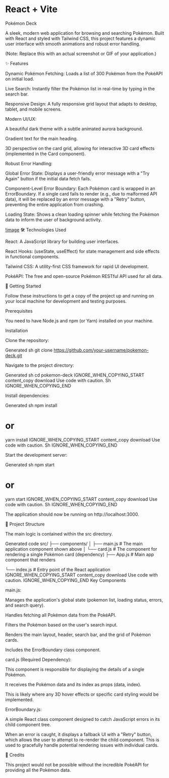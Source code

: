 # React + Vite
 

Pokémon Deck

A sleek, modern web application for browsing and searching Pokémon. Built with React and styled with Tailwind CSS, this project features a dynamic user interface with smooth animations and robust error handling.

(Note: Replace this with an actual screenshot or GIF of your application.)

✨ Features

Dynamic Pokémon Fetching: Loads a list of 300 Pokémon from the PokéAPI on initial load.

Live Search: Instantly filter the Pokémon list in real-time by typing in the search bar.

Responsive Design: A fully responsive grid layout that adapts to desktop, tablet, and mobile screens.

Modern UI/UX:

A beautiful dark theme with a subtle animated aurora background.

Gradient text for the main heading.

3D perspective on the card grid, allowing for interactive 3D card effects (implemented in the Card component).

Robust Error Handling:

Global Error State: Displays a user-friendly error message with a "Try Again" button if the initial data fetch fails.

Component-Level Error Boundary: Each Pokémon card is wrapped in an ErrorBoundary. If a single card fails to render (e.g., due to malformed API data), it will be replaced by an error message with a "Retry" button, preventing the entire application from crashing.

Loading State: Shows a clean loading spinner while fetching the Pokémon data to inform the user of background activity.

[!image](https://github.com/bhautik2005/Pokemon/blob/a99a796bb2623dea5d2e6c1415418639fba40dfe/Screenshot%202025-07-12%20105257-imageonline.co-merged.png)
🛠️ Technologies Used

React: A JavaScript library for building user interfaces.

React Hooks: (useState, useEffect) for state management and side effects in functional components.

Tailwind CSS: A utility-first CSS framework for rapid UI development.

PokéAPI: The free and open-source Pokémon RESTful API used for all data.

🚀 Getting Started

Follow these instructions to get a copy of the project up and running on your local machine for development and testing purposes.

Prerequisites

You need to have Node.js and npm (or Yarn) installed on your machine.

Installation

Clone the repository:

Generated sh
git clone https://github.com/your-username/pokemon-deck.git


Navigate to the project directory:

Generated sh
cd pokemon-deck
IGNORE_WHEN_COPYING_START
content_copy
download
Use code with caution.
Sh
IGNORE_WHEN_COPYING_END

Install dependencies:

Generated sh
npm install
# or
yarn install
IGNORE_WHEN_COPYING_START
content_copy
download
Use code with caution.
Sh
IGNORE_WHEN_COPYING_END

Start the development server:

Generated sh
npm start
# or
yarn start
IGNORE_WHEN_COPYING_START
content_copy
download
Use code with caution.
Sh
IGNORE_WHEN_COPYING_END

The application should now be running on http://localhost:3000.

📂 Project Structure

The main logic is contained within the src directory.

Generated code
src/
├── components/
│   ├── main.js        # The main application component shown above
│   └── card.js        # The component for rendering a single Pokémon card (dependency)
├── App.js             # Main app component that renders <main />
└── index.js           # Entry point of the React application
IGNORE_WHEN_COPYING_START
content_copy
download
Use code with caution.
IGNORE_WHEN_COPYING_END
Key Components

main.js:

Manages the application's global state (pokemon list, loading status, errors, and search query).

Handles fetching all Pokémon data from the PokéAPI.

Filters the Pokémon based on the user's search input.

Renders the main layout, header, search bar, and the grid of Pokémon cards.

Includes the ErrorBoundary class component.

card.js (Required Dependency):

This component is responsible for displaying the details of a single Pokémon.

It receives the Pokémon data and its index as props (data, index).

This is likely where any 3D hover effects or specific card styling would be implemented.

ErrorBoundary.js:

A simple React class component designed to catch JavaScript errors in its child component tree.

When an error is caught, it displays a fallback UI with a "Retry" button, which allows the user to attempt to re-render the child component. This is used to gracefully handle potential rendering issues with individual cards.

🙏 Credits

This project would not be possible without the incredible PokéAPI for providing all the Pokémon data.
